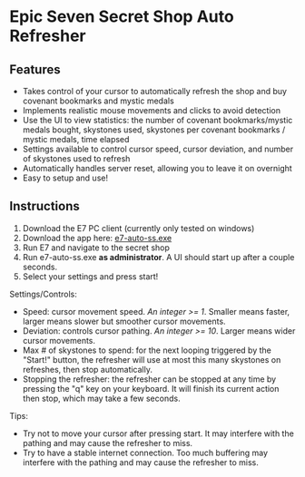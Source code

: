 # Epic Seven Secret Shop Auto Refresher
## Features
* Takes control of your cursor to automatically refresh the shop and buy covenant bookmarks and mystic medals
* Implements realistic mouse movements and clicks to avoid detection
* Use the UI to view statistics: the number of covenant bookmarks/mystic medals bought, skystones used, skystones per covenant bookmarks / mystic medals, time elapsed
* Settings available to control cursor speed, cursor deviation, and number of skystones used to refresh
* Automatically handles server reset, allowing you to leave it on overnight
* Easy to setup and use!

## Instructions
1. Download the E7 PC client (currently only tested on windows)
2. Download the app here: [e7-auto-ss.exe](https://github.com/timthlu/e7-auto-ss/releases/download/v1.0.0/e7-auto-ss.exe)
3. Run E7 and navigate to the secret shop
4. Run e7-auto-ss.exe **as administrator**. A UI should start up after a couple seconds.
5. Select your settings and press start!

Settings/Controls:
* Speed: cursor movement speed. *An integer >= 1*. Smaller means faster, larger means slower but smoother cursor movements. 
* Deviation: controls cursor pathing. *An integer >= 10*. Larger means wider cursor movements.
* Max # of skystones to spend: for the next looping triggered by the "Start!" button, the refresher will use at most this many skystones on refreshes, then stop automatically.
* Stopping the refresher: the refresher can be stopped at any time by pressing the "q" key on your keyboard. It will finish its current action then stop, which may take a few seconds.

Tips:
* Try not to move your cursor after pressing start. It may interfere with the pathing and may cause the refresher to miss.
* Try to have a stable internet connection. Too much buffering may interfere with the pathing and may cause the refresher to miss.